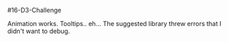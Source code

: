 #16-D3-Challenge

Animation works. Tooltips.. eh... The suggested library threw errors that I didn't want to debug.